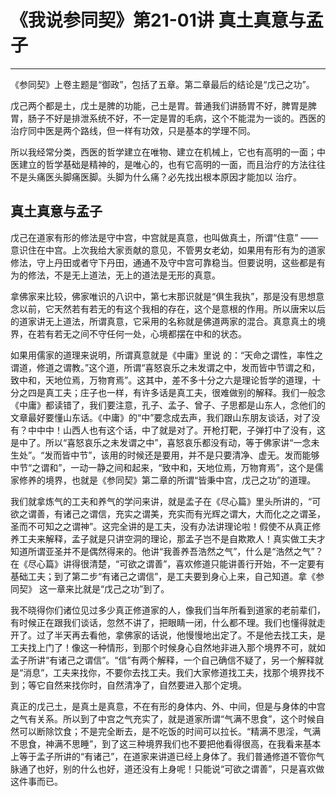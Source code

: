 # 《我说参同契》第21-01讲 真土真意与孟子

------

《参同契》上卷主题是“御政”，包括了五章。第二章最后的结论是“戊己之功”。

戊己两个都是土，戊土是脾的功能，己土是胃。普通我们讲肠胃不好，脾胃是脾胃，肠子不好是排泄系统不好，不一定是胃的毛病，这个不能混为一谈的。西医的治疗同中医是两个路线，但一样有功效，只是基本的学理不同。

所以我经常分类，西医的哲学建立在唯物、建立在机械上，它也有高明的一面；中医建立的哲学基础是精神的，是唯心的，也有它高明的一面，而且治疗的方法往往不是头痛医头脚痛医脚。头脚为什么痛？必先找出根本原因才能加以 治疗。

## 真土真意与孟子

戊己在道家有形的修法是守中宫，中宫就是真意，也叫做真土，所谓“住意” ——意识住在中宫。上次我给大家贡献的意见，不管男女老幼，如果用有形有为的道家修法，守上丹田或者守下丹田，通通不及守中宫可靠稳当。但要说明，这些都是有为的修法，不是无上道法，无上的道法是无形的真意。

拿佛家来比较，佛家唯识的八识中，第七末那识就是“俱生我执”，那是没有思想意念以前，它天然若有若无的有这个我相的存在，这个是意根的作用。所以唐宋以后的道家讲无上道法，所谓真意，它采用的名称就是佛道两家的混合。真意真土的境界，在若有若无之间不守任何一处，心境都摆在中和的状态。

如果用儒家的道理来说明，所谓真意就是《中庸》里说 的：“天命之谓性，率性之谓道，修道之谓教。”这个道，所谓“喜怒哀乐之未发谓之中，发而皆中节谓之和，致中和，天地位焉，万物育焉”。这其中，差不多十分之六是理论哲学的道理，十分之四是真工夫；庄子也一样，有许多话是真工夫，很难做别的解释。我们一般念《中庸》都读错了，我们要注意，孔子、孟子、曾子、子思都是山东人，念他们的文章最好要懂山东话。《中庸》的“中”要念成去声，我们跟山东朋友谈话，对了没有？中中中！山西人也有这个话，中了就是对了。开枪打靶，子弹打中了没有，这是中了。所以“喜怒哀乐之未发谓之中”，喜怒哀乐都没有动，等于佛家讲“一念未生处”。“发而皆中节”，该用的时候还是要用，并不是只要清净、虚无。发而能够中节“之谓和”，一动一静之间和起来，“致中和，天地位焉，万物育焉”，这个是儒家修养的境界，也就是《参同契》第二章的所谓“皆秉中宫，戊己之功”的道理。

我们就拿炼气的工夫和养气的学问来讲，就是孟子在《尽心篇》里头所讲的，“可欲之谓善，有诸己之谓信，充实之谓美，充实而有光辉之谓大，大而化之之谓圣，圣而不可知之之谓神”。这完全讲的是工夫，没有办法讲理论啦！假使不从真正修养工夫来解释，孟子就是只讲空洞的理论，那孟子岂不是自欺欺人！真实做工夫才知道所谓亚圣并不是偶然得来的。他讲“我善养吾浩然之气”，什么是“浩然之气”？在《尽心篇》讲得很清楚，“可欲之谓善”，喜欢修道只能讲善行开始，不一定要有基础工夫；到了第二步“有诸己之谓信”，是工夫要到身心上来，自己知道。拿《参同契》 这一章来比就是“戊己之功”到了。

我不晓得你们诸位见过多少真正修道家的人，像我们当年所看到道家的老前辈们，有时候正在跟我们谈话，忽然不讲了，把眼睛一闭，什么都不理。我们也懂得就走开了。过了半天再去看他，拿佛家的话说，他慢慢地出定了。不是他去找工夫，是工夫找上门了！像这一种情形，到那个时候身心自然地非进入那个境界不可，就如孟子所讲“有诸己之谓信”。“信”有两个解释，一个自己确信不疑了，另一个解释就是“消息”，工夫来找你，不要你去找工夫。我们大家修道找工夫，找那个境界找不到；等它自然来找你时，自然清净了，自然要进入那个定境。

真正的戊己土，是真土是真意，不在有形的身体内、外、中间，但是与身体的中宫之气有关系。所以到了中宫之气充实了，就是道家所谓“气满不思食”，这个时候自然可以断除饮食；不是完全断去，是不吃饭的时间可以拉长。“精满不思淫，气满不思食，神满不思睡”，到了这三种境界我们也不要把他看得很高，在我看来基本上等于孟子所讲的“有诸己”，在道家来讲道已经上身体了。我们普通修道不管你气脉通了也好，别的什么也好，道还没有上身呢！只能说“可欲之谓善”，只是喜欢做这件事而已。